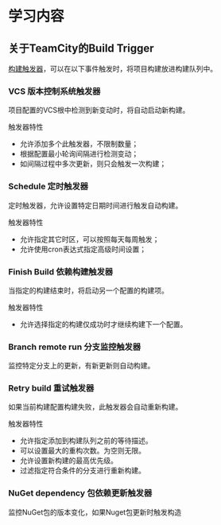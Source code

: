 # 学习内容
## 关于TeamCity的Build Trigger
[构建触发器](https://www.jetbrains.com/help/teamcity/configuring-build-triggers.html)，可以在以下事件触发时，将项目构建放进构建队列中。

### VCS 版本控制系统触发器
项目配置的VCS根中检测到新变动时，将自动启动新构建。

触发器特性
- 允许添加多个此触发器，不限制数量；
- 根据配置最小轮询间隔进行检测变动；
- 如间隔过程中多次更新，则只会触发一次构建；

### Schedule 定时触发器
定时触发器，允许设置特定日期时间进行触发自动构建。

触发器特性
- 允许指定其它时区，可以按照每天每周触发；
- 允许使用cron表达式指定高级时间设置；

### Finish Build 依赖构建触发器
当指定的构建结束时，将启动另一个配置的构建项。

触发器特性
- 允许选择指定的构建仅成功时才继续构建下一个配置。

### Branch remote run 分支监控触发器
监控特定分支上的更新，有新更新则自动构建。

### Retry build 重试触发器
如果当前构建配置构建失败，此触发器会自动重新构建。

触发器特性
- 允许指定添加到构建队列之前的等待描述。
- 可以设置最大的重构次数。为空则无限。
- 允许设置新构建的最高优先级。
- 过滤指定符合条件的分支进行重新构建。

### NuGet dependency 包依赖更新触发器
监控NuGet包的版本变化，如果Nuget包更新时触发构造